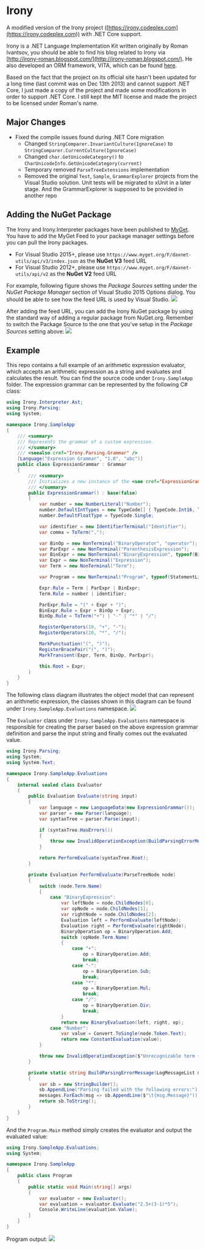 # Irony
A modified version of the Irony project ([https://irony.codeplex.com](https://irony.codeplex.com)) with .NET Core support.

Irony is a .NET Language Implementation Kit written originally by Roman Ivantsov, you should be able to find his blog related to Irony via [http://irony-roman.blogspot.com/](http://irony-roman.blogspot.com/). He also developed an ORM framework, VITA, which can be found [here](http://vita.codeplex.com/ "here").

Based on the fact that the project on its official site hasn't been updated for a long time (last commit was on Dec 13th 2013) and cannot support .NET Core, I just made a copy of the project and made some modifications in order to support .NET Core. I still kept the MIT license and made the project to be licensed under Roman's name.  

## Major Changes
- Fixed the compile issues found during .NET Core migration
	- Changed `StringComparer.InvariantCulture(IgnoreCase)` to `StringComparer.CurrentCulture(IgnoreCase)`
	- Changed `char.GetUnicodeCategory()` to `CharUnicodeInfo.GetUnicodeCategory(current)`
	- Temporary removed `ParseTreeExtensions` implementation
	- Removed the original `Test`, `Sample`, `GrammarExplorer` projects from the Visual Studio solution. Unit tests will be migrated to xUnit in a later stage. And the GrammarExplorer is supposed to be provided in another repo

## Adding the NuGet Package
The Irony and Irony.Interpreter packages have been published to [MyGet](https://www.myget.org/ "MyGet"). You have to add the MyGet Feed to your package manager settings before you can pull the Irony packages.

- For Visual Studio 2015+, please use `https://www.myget.org/F/daxnet-utils/api/v3/index.json` as the **NuGet V3** feed URL
- For Visual Studio 2012+, please use `https://www.myget.org/F/daxnet-utils/api/v2` as the **NuGet V2** feed URL

For example, following figure shows the _Package Sources_ setting under the _NuGet Package Manager_ section of Visual Studio 2015 Options dialog. You should be able to see how the feed URL is used by Visual Studio.
![](https://raw.githubusercontent.com/daxnet/irony/master/doc/VS2015Options.png)

After adding the feed URL, you can add the Irony NuGet package by using the standard way of adding a regular package from NuGet.org. Remember to switch the Package Source to the one that you've setup in the _Package Sources_ setting above:
![](https://raw.githubusercontent.com/daxnet/irony/master/doc/VS2015AddIronyPkg.png)

## Example
This repo contains a full example of an arithmetic expression evaluator, which accepts an arithmetic expression as a string and evaluates and calculates the result. You can find the source code under `Irony.SampleApp` folder. The expression grammar can be represented by the following C# class:

```cs
using Irony.Interpreter.Ast;
using Irony.Parsing;
using System;

namespace Irony.SampleApp
{
    /// <summary>
    /// Represents the grammar of a custom expression.
    /// </summary>
    /// <seealso cref="Irony.Parsing.Grammar" />
    [Language("Expression Grammar", "1.0", "abc")]
    public class ExpressionGrammar : Grammar
    {
        /// <summary>
        /// Initializes a new instance of the <see cref="ExpressionGrammar"/> class.
        /// </summary>
        public ExpressionGrammar() : base(false)
        {
            var number = new NumberLiteral("Number");
            number.DefaultIntTypes = new TypeCode[] { TypeCode.Int16, TypeCode.Int32, TypeCode.Int64 };
            number.DefaultFloatType = TypeCode.Single;

            var identifier = new IdentifierTerminal("Identifier");
            var comma = ToTerm(",");

            var BinOp = new NonTerminal("BinaryOperator", "operator");
            var ParExpr = new NonTerminal("ParenthesisExpression");
            var BinExpr = new NonTerminal("BinaryExpression", typeof(BinaryOperationNode));
            var Expr = new NonTerminal("Expression");
            var Term = new NonTerminal("Term");

            var Program = new NonTerminal("Program", typeof(StatementListNode));

            Expr.Rule = Term | ParExpr | BinExpr;
            Term.Rule = number | identifier;

            ParExpr.Rule = "(" + Expr + ")";
            BinExpr.Rule = Expr + BinOp + Expr;
            BinOp.Rule = ToTerm("+") | "-" | "*" | "/";

            RegisterOperators(10, "+", "-");
            RegisterOperators(20, "*", "/");

            MarkPunctuation("(", ")");
            RegisterBracePair("(", ")");
            MarkTransient(Expr, Term, BinOp, ParExpr);

            this.Root = Expr;
        }
    }
}

```
The following class diagram illustrates the object model that can represent an arithmetic expression, the classes shown in this diagram can be found under `Irony.SampleApp.Evaluations` namespace.
![](https://raw.githubusercontent.com/daxnet/irony/master/doc/ClassDiagram.png)

The `Evaluator` class under `Irony.SampleApp.Evaluations` namespace is responsible for creating the parser based on the above expression grammar definition and parse the input string and finally comes out the evaluated value.

```cs
using Irony.Parsing;
using System;
using System.Text;

namespace Irony.SampleApp.Evaluations
{
    internal sealed class Evaluator
    {
        public Evaluation Evaluate(string input)
        {
            var language = new LanguageData(new ExpressionGrammar());
            var parser = new Parser(language);
            var syntaxTree = parser.Parse(input);

            if (syntaxTree.HasErrors())
            {
                throw new InvalidOperationException(BuildParsingErrorMessage(syntaxTree.ParserMessages));
            }

            return PerformEvaluate(syntaxTree.Root);
        }

        private Evaluation PerformEvaluate(ParseTreeNode node)
        {
            switch (node.Term.Name)
            {
                case "BinaryExpression":
                    var leftNode = node.ChildNodes[0];
                    var opNode = node.ChildNodes[1];
                    var rightNode = node.ChildNodes[2];
                    Evaluation left = PerformEvaluate(leftNode);
                    Evaluation right = PerformEvaluate(rightNode);
                    BinaryOperation op = BinaryOperation.Add;
                    switch (opNode.Term.Name)
                    {
                        case "+":
                            op = BinaryOperation.Add;
                            break;
                        case "-":
                            op = BinaryOperation.Sub;
                            break;
                        case "*":
                            op = BinaryOperation.Mul;
                            break;
                        case "/":
                            op = BinaryOperation.Div;
                            break;
                    }
                    return new BinaryEvaluation(left, right, op);
                case "Number":
                    var value = Convert.ToSingle(node.Token.Text);
                    return new ConstantEvaluation(value);
            }

            throw new InvalidOperationException($"Unrecognizable term {node.Term.Name}.");
        }

        private static string BuildParsingErrorMessage(LogMessageList messages)
        {
            var sb = new StringBuilder();
            sb.AppendLine("Parsing failed with the following errors:");
            messages.ForEach(msg => sb.AppendLine($"\t{msg.Message}"));
            return sb.ToString();
        }
    }
}

```
And the `Program.Main` method simply creates the evaluator and output the evaluated value:

```cs
using Irony.SampleApp.Evaluations;
using System;

namespace Irony.SampleApp
{
    public class Program
    {
        public static void Main(string[] args)
        {
            var evaluator = new Evaluator();
            var evaluation = evaluator.Evaluate("2.5+(3-1)*5");
            Console.WriteLine(evaluation.Value);
        }
    }
}

```
Program output:
![](https://raw.githubusercontent.com/daxnet/irony/master/doc/ProgramOutput.png)
